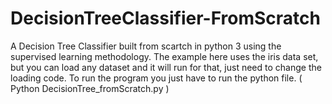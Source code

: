 # DecisionTreeClassifier-FromScratch
A Decision Tree Classifier built from scartch in python 3 using the supervised learning methodology. The example here uses the iris data set, but you can load any dataset and it will run for that, just need to change the loading code. To run the program you just have to run the python file. ( Python DecisionTree_fromScratch.py )  
